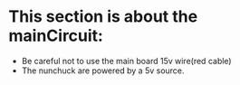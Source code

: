 # This section is about the mainCircuit:

   * Be careful not to use the main board 15v wire(red cable)
   * The nunchuck are powered by a 5v source.
   
   
